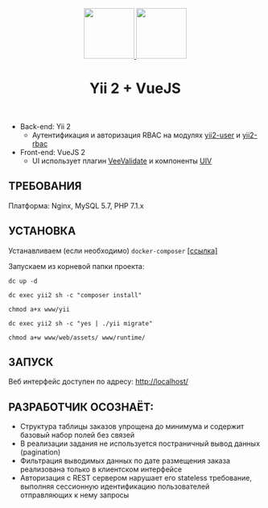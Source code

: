 <p align="center">
    <a href="https://github.com/yiisoft" target="_blank">
        <img src="https://avatars0.githubusercontent.com/u/993323" height="100px" />
    </a>
    <a href="https://vuejs.org/images/logo.png" target="_blank">
        <img src="https://vuejs.org/images/logo.png" height="100px" />
    </a>
    <h1 align="center">Yii 2 + VueJS</h1>
    <br>
</p>

- Back-end: Yii 2
    - Аутентификация и авторизация RBAC на модулях <a href="https://github.com/dektrium/yii2-user" target="_blank">yii2-user</a> и <a href="https://github.com/dektrium/yii2-rbac" target="_blank">yii2-rbac</a>
- Front-end: VueJS 2
    - UI использует плагин <a href="http://vee-validate.logaretm.com/" target="_blank">VeeValidate</a> и компоненты <a href="https://uiv.wxsm.space/" target="_blank">UIV</a>


ТРЕБОВАНИЯ
----------

Платформа: Nginx, MySQL 5.7, PHP 7.1.x


УСТАНОВКА
---------

Устанавливаем (если необходимо) ```docker-composer``` [[ссылка]](https://docs.docker.com/compose/install/)

Запускаем из корневой папки проекта:

```
dc up -d

dc exec yii2 sh -c "composer install"

chmod a+x www/yii

dc exec yii2 sh -c "yes | ./yii migrate"

chmod a+w www/web/assets/ www/runtime/

```

ЗАПУСК
------

Веб интерфейс доступен по адресу: [http://localhost/](http://localhost/)

РАЗРАБОТЧИК ОСОЗНАЁТ:
----------------
- Структура таблицы заказов упрощена до минимума и содержит базовый набор полей без связей
- В реализации задания не используется постраничный вывод данных (pagination)
- Фильтрация выводимых данных по дате размещения заказа реализована только в клиентском интерфейсе
- Авторизация с REST сервером нарушает его stateless требование, выполняя сессионную идентификацию пользователей отправляющих к нему запросы
